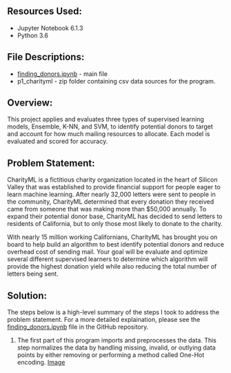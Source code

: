 ## Resources Used:

- Jupyter Notebook 6.1.3 
- Python 3.6

## File Descriptions:

- [finding_donors.ipynb](https://github.com/lizgarseeyah/Finding-Donors/blob/master/finding_donors.ipynb) - main file
-  p1_charityml - zip folder containing csv data sources for the program.

## Overview:

This project applies and evaluates three types of supervised learning models, Ensemble, K-NN, and SVM, to identify potential donors to target and account for how much mailing resources to allocate. Each model is evaluated and scored for accuracy.

## Problem Statement:

CharityML is a fictitious charity organization located in the heart of Silicon Valley that was established to provide financial support for people eager to learn machine learning. After nearly 32,000 letters were sent to people in the community, CharityML determined that every donation they received came from someone that was making more than $50,000 annually. To expand their potential donor base, CharityML has decided to send letters to residents of California, but to only those most likely to donate to the charity. 

With nearly 15 million working Californians, CharityML has brought you on board to help build an algorithm to best identify potential donors and reduce overhead cost of sending mail. Your goal will be evaluate and optimize several different supervised learners to determine which algorithm will provide the highest donation yield while also reducing the total number of letters being sent.

## Solution: 

The steps below is a high-level summary of the steps I took to address the problem statement. For a more detailed explaination, please see the [finding_donors.ipynb](https://github.com/lizgarseeyah/Finding-Donors/blob/master/finding_donors.ipynb) file in the GitHub repository.

1. The first part of this program imports and preprocesses the data. This step normalizes the data by handling missing, invalid, or outlying data points by either removing or performing a method called One-Hot encoding. 
[Image](https://github.com/lizgarseeyah/Finding-Donors/blob/gh-pages/img/One-Hot-encoding.png)
